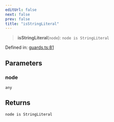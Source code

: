 ```yaml
---
editUrl: false
next: false
prev: false
title: "isStringLiteral"
---
```


> **isStringLiteral**(`node`): `node is StringLiteral`

Defined in: [guards.ts:81](https://github.com/rcs-agents/rcs-lang/blob/dae76e6aa05b4d372009b015248dbcb36c5ae675/packages/ast/src/guards.ts#L81)

## Parameters

### node

`any`

## Returns

`node is StringLiteral`
